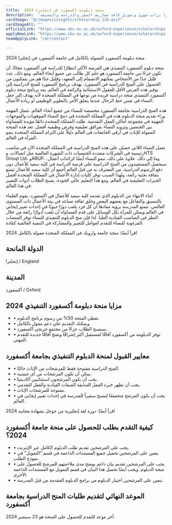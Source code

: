 ```yaml
---
title:  منحة دبلومة أكسفورد في إنجلترا 2024 
description:  "فرصة ذهبية ممولة بالكامل من جامعة أكسفورد في إنجلترا براتب شهري وتمويل كافة مصاريف السفر والدراسة والمعيشة" 
cardImage: "@/images/insights/scholarship_116.avif" 
cardImageAlt: "" 
officialLink: "https://www.sbs.ox.ac.uk/oxford-experience/scholarships-and-funding/executive-diploma-scholarships-women" 
applyNowLink: "https://www.sbs.ox.ac.uk/oxford-experience/scholarships-and-funding/executive-diploma-scholarships-women" 
teamApplyLink: "/ar/contact"

---
```


منحة دبلومة أكسفورد الممولة بالكامل في جامعة أكسفورد في إنجلترا 2024

منحة دبلوم أكسفورد التنفيذي هي الفرصة الأكثر انتظارًا للدراسة في أكسفورد مجانًا. أن تكون جزءًا من جامعة أكسفورد هو حلم كل طالب من جميع أنحاء العالم، ومع ذلك، عدد قليل جدًا من الأشخاص يمكنهم الانضمام إلى المعهد، وقليل جدًا هم من يتمكنون من الحصول على المنح الدراسية في أكسفورد. يهدف برنامج أكسفورد للمنح الدراسية إلى توفير هذه الفرص الأقل للعقول الاستثنائية والرائعة في العالم. يعد برنامج منحة دبلوم أكسفورد التنفيذي منحة دراسية فريدة من نوعها في المملكة المتحدة لأنه يهدف إلى جعل النساء في نفس خط الرجال عندما يتعلق الأمر بالتطوير الوظيفي أو ريادة الأعمال.

هذه المنح الدراسية بجامعة أكسفورد مخصصة للنساء من جميع أنحاء العالم. تتمثل المهمة وراء تقديم منحة الدبلوم هذه في المملكة المتحدة في دمج النساء الموهوبات والموجهات المهنية في مجموعة أماكن العمل التقدمية. ظلت المملكة المتحدة دائمًا مؤيدة للمساواة بين الجنسين وتزويد النساء بمرافق تعليمية وفرص وظيفية أفضل. تعد هذه المنحة الممولة للإناث في أرقى الجامعات في العالم دليلاً على التزام المملكة المتحدة بنمو المرأة في العالم.

تعمل النساء اللاتي حصلن على هذه المنح الدراسية في المملكة المتحدة الآن في مناصب رئيسية في الشركات متعددة الجنسيات ذات الشهرة العالمية مثل اتصالات، وHTS Group Ltd، وARUP، وما إلى ذلك. علاوة على ذلك، تنمو النساء أيضًا كرائدات أعمال. سيحصل المستفيدون من المنح الدراسية على فرصة الدراسة في كلية سعيد للأعمال دون دفع الرسوم الدراسية. من المعترف به من قبل العالم أجمع أن كلية سعيد للأعمال تتمتع بثقافة بحثية رائعة، ولهذا السبب توفر كليات إدارة الأعمال في المملكة المتحدة أفضل الخبرات التعليمية في العالم. ومع هذا التعليم عالي الجودة، يصبح الطلاب أدوات للتغيير في هذا العالم.

أثناء الانتهاء من الدبلوم الذي تقدمه كلية سعيد للأعمال في أكسفورد، يقوم العلماء بالتنسيق والتفاعل مع بعضهم البعض وخلق ثقافة تساعد في بيئة الأعمال ذات المستوى العالمي. تتمتع المدرسة برؤية مفادها أن كل فرد يلعب دورًا حيويًا في إحداث تغيير إيجابي في العالم ويمكن للمرأة بكل الوسائل على قدم المساواة أن تلعب أدوارًا رائعة من خلال النظر في المناصب القيادية العليا. لذا فإن منح الدبلوم التنفيذي للنساء توفر المنصات المرغوبة للنساء للتقدم كعوامل للتغيير والمشاركة في التنمية العالمية كقادة.

اقرأ أيضًا: منحة جامعة وارويك في المملكة المتحدة ممولة بالكامل 2024

## الدولة المانحة

إنجلترا / England

## المدينة

أكسفورد / Oxford

## مزايا منحة دبلومة أكسفورد التنفيذي 2024

- • تغطي المنحة 50% من رسوم برنامج الدبلوم.
- • ويمكنك التقديم علي دعم ممول بالكامل
- • سيصبح الطلاب جزءًا من مجتمع خريجي أكسفورد.
- • توفر الدبلومة من أكسفورد آفاقًا لمستقبل أكثر إشراقًا وتفتح آفاقًا جديدة للتقدم المهني.

## معايير القبول لمنحة الدبلوم التنفيذي بجامعة أكسفورد

- • المنح الدراسية مفتوحة فقط للمرشحات من الإناث حاليًا.
- • يمكن أن تكون المرشحات من أي جنسية.
- • يجب أن يكون المرشحون استثنائيين أكاديميا.
- • يجب أن تظهر خبرة العمل السابقة الصفات القيادية والعقل التقدمي.
- • مفتوحة للمرشحات الإناث.
- • يجب أن يكون المرشح متحمسًا ليصبح سفيراً للمدرسة في إحداث تغيير إيجابي في العالم.

اقرأ أيضًا: دورة لغة إنجليزية من جوجل بشهادة مجانية 2024

## كيفية التقدم بطلب للحصول على منحة جامعة أكسفورد 2024؟

- • يجب على المرشحين تقديم طلب الدبلوم الكامل عبر الإنترنت.
- • يتعين على المرشحين تحميل جميع المستندات الداعمة في قسم “التمويل” في نموذج الطلب.
- • يجب على المرشحين تقديم بيان داعم يوضح مدى ملاءمتهم للمرشح للحصول على منحة الدبلوم. ويجب أيضًا تحميل هذا البيان في قسم التمويل مع المستندات الداعمة الأخرى.
- • يتعين على المرشحين اختيار الدبلوم من برامج الدبلوم المقدمة من قبل المدرسة.

## الموعد النهائي لتقديم طلبات المنح الدراسية بجامعة أكسفورد

آخر موعد للتقدم للحصول على المنحة هو 23 سبتمبر 2024.

